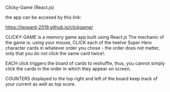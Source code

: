 
Clicky-Game (React.js)

the app can be accesed by this link:

https://leopard-2019.github.io/clickgame/


CLICKY-GAME is a memory game app built using React.js The mechanic of the game is: using your mouse, CLICK each of the twelve Super Hero character cards in whatever order you chose - the order does not matter, only that you do not click the same card twice!.

EACH click triggers the board of cards to reshuffle, thus, you cannot simply click the cards in the order in which they appear on screen.

COUNTERS displayed to the top right and left of the board keep track of your current as well as top score.

